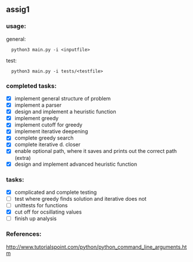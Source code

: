 ## assig1

### usage:
general:
```node
  python3 main.py -i <inputfile>
```
test:
```node
  python3 main.py -i tests/<testfile>
```
### completed tasks:
- [x] implement general structure of problem
- [x] implement a parser
- [x] design and implement a heuristic function
- [x] implement greedy
- [x] implement cutoff for greedy
- [x] implement iterative deepening
- [x] complete greedy search
- [x] complete iterative d. closer
- [x] enable optional path, where it saves and prints out the correct path (extra)
- [x] design and implement advanced heuristic function

### tasks:
- [x] complicated and complete testing
- [ ] test where greedy finds solution and iterative does not
- [ ] unittests for functions
- [x] cut off for ocsillating values 
- [ ] finish up analysis

### References:
http://www.tutorialspoint.com/python/python_command_line_arguments.htm